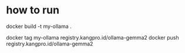 # how to run

docker build -t my-ollama .

docker tag my-ollama registry.kangpro.id/ollama-gemma2
docker push registry.kangpro.id/ollama-gemma2
